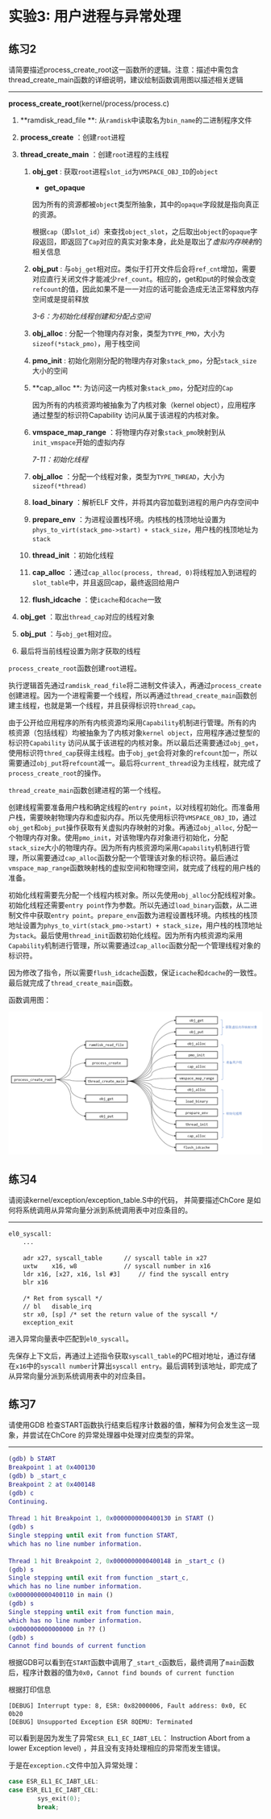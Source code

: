 # 实验3: 用户进程与异常处理

## 练习2

请简要描述process_create_root这一函数所的逻辑。注意：描述中需包含thread_create_main函数的详细说明，建议绘制函数调用图以描述相关逻辑

------

**process_create_root**(kernel/process/process.c)

1. **ramdisk_read_file **: 从`ramdisk`中读取名为`bin_name`的二进制程序文件

2. **process_create** ：创建`root`进程

3. **thread_create_main** ：创建`root`进程的主线程

   1. **obj_get** : 获取`root`进程`slot_id`为`VMSPACE_OBJ_ID`的`object`

      * **get_opaque**

      因为所有的资源都被`object`类型所抽象，其中的`opaque`字段就是指向真正的资源。

      根据`cap`（即`slot_id`）来查找`object_slot`，之后取出`object`的`opaque`字段返回，即返回了`Cap`对应的真实对象本身，此处是取出了*虚拟内存映射*的相关信息

   2. **obj_put** : 与`obj_get`相对应。类似于打开文件后会将`ref_cnt`增加，需要对应直行关闭文件才能减少`ref_count`。相应的，get和put的时候会改变`refcount`的值，因此如果不是一一对应的话可能会造成无法正常释放内存空间或是提前释放

      *3-6：为初始化线程创建和分配占空间*

   3. **obj_alloc** : 分配一个物理内存对象，类型为`TYPE_PMO`，大小为`sizeof(*stack_pmo)`，用于栈空间

   4. **pmo_init** : 初始化刚刚分配的物理内存对象`stack_pmo`，分配`stack_size`大小的空间

   5. **cap_alloc **: 为访问这一内核对象`stack_pmo`，分配对应的`Cap` 

      因为所有的内核资源均被抽象为了内核对象（kernel object），应用程序通过整型的标识符Capability 访问从属于该进程的内核对象。

   6. **vmspace_map_range** ：将物理内存对象`stack_pmo`映射到从`init_vmspace`开始的虚拟内存

      *7-11：初始化线程*

   7. **obj_alloc** ：分配一个线程对象，类型为`TYPE_THREAD`，大小为`sizeof(*thread)`

   8. **load_binary** ：解析ELF 文件，并将其内容加载到进程的用户内存空间中

   9. **prepare_env** ：为进程设置栈环境。内核栈的栈顶地址设置为`phys_to_virt(stack_pmo->start) + stack_size`，用户栈的栈顶地址为`stack`

   10. **thread_init** ：初始化线程

   11. **cap_alloc** ：通过`cap_alloc(process, thread, 0)`将线程加入到进程的`slot_table`中，并且返回cap，最终返回给用户

   12. **flush_idcache** ：使`icache`和`dcache`一致
   
4. **obj_get**  ：取出`thread_cap`对应的线程对象

5. **obj_put** ：与`obj_get`相对应。

6. 最后将当前线程设置为刚才获取的线程

`process_create_root`函数创建`root`进程。

执行逻辑首先通过`ramdisk_read_file`将二进制文件读入，再通过`process_create`创建进程。因为一个进程需要一个线程，所以再通过`thread_create_main`函数创建主线程，也就是第一个线程，并且获得标识符`thread_cap`。

由于公开给应用程序的所有内核资源均采用`Capability`机制进行管理。所有的内核资源（包括线程）均被抽象为了内核对象`kernel object`，应用程序通过整型的标识符`Capability` 访问从属于该进程的内核对象。所以最后还需要通过`obj_get`，使用标识符`thred_cap`获得主线程。由于`obj_get`会将对象的`refcount`加一，所以需要通过`obj_put`将`refcount`减一。最后将`current_thread`设为主线程，就完成了`process_create_root`的操作。

`thread_create_main`函数创建进程的第一个线程。

创建线程需要准备用户栈和确定线程的`entry point`，以对线程初始化。而准备用户栈，需要映射物理内存和虚拟内存。所以先使用标识符`VMSPACE_OBJ_ID`，通过`obj_get`和`obj_put`操作获取有关虚拟内存映射的对象。再通过`obj_alloc`, 分配一个物理内存对象。使用`pmo_init`，对该物理内存对象进行初始化，分配`stack_size`大小的物理内存。因为所有内核资源均采用`Capability`机制进行管理，所以需要通过`cap_alloc`函数分配一个管理该对象的标识符。最后通过` vmspace_map_range`函数映射栈的虚拟空间和物理空间，就完成了线程的用户栈的准备。

初始化线程需要先分配一个线程内核对象。所以先使用`obj_alloc`分配线程对象。初始化线程还需要`entry point`作为参数。所以先通过`load_binary`函数，从二进制文件中获取`entry point`。`prepare_env`函数为进程设置栈环境。内核栈的栈顶地址设置为`phys_to_virt(stack_pmo->start) + stack_size`，用户栈的栈顶地址为`stack`。最后使用`thread_init`函数初始化线程。因为所有内核资源均采用`Capability`机制进行管理，所以需要通过`cap_alloc`函数分配一个管理线程对象的标识符。

因为修改了指令，所以需要`flush_idcache`函数，保证`icache`和`dcache`的一致性。最后就完成了`thread_create_main`函数。

函数调用图：

![函数调用图](lab3-练习2-函数调用图.png)





## 练习4

请阅读kernel/exception/exception_table.S中的代码， 并简要描述ChCore 是如何将系统调用从异常向量分派到系统调用表中对应条目的。

-----

```assembly
el0_syscall:
	...

	adr	x27, syscall_table		// syscall table in x27
	uxtw	x16, w8				// syscall number in x16
	ldr	x16, [x27, x16, lsl #3]		// find the syscall entry
	blr	x16

	/* Ret from syscall */
	// bl	disable_irq
	str	x0, [sp] /* set the return value of the syscall */
	exception_exit
```

进入异常向量表中匹配到`el0_syscall`。

先保存上下文后，再通过上述指令获取`syscall_table`的PC相对地址，通过存储在`x16`中的`syscall number`计算出`syscall entry`。最后调转到该地址，即完成了从异常向量分派到系统调用表中的对应条目。



## 练习7

请使用GDB 检查START函数执行结束后程序计数器的值，解释为何会发生这一现象，并尝试在ChCore 的异常处理器中处理对应类型的异常。

------

```g
(gdb) b START
Breakpoint 1 at 0x400130
(gdb) b _start_c
Breakpoint 2 at 0x400148
(gdb) c
Continuing.

Thread 1 hit Breakpoint 1, 0x0000000000400130 in START ()
(gdb) s
Single stepping until exit from function START,
which has no line number information.

Thread 1 hit Breakpoint 2, 0x0000000000400148 in _start_c ()
(gdb) s
Single stepping until exit from function _start_c,
which has no line number information.
0x0000000000400110 in main ()
(gdb) s
Single stepping until exit from function main,
which has no line number information.
0x0000000000000000 in ?? ()
(gdb) s
Cannot find bounds of current function
```

根据GDB可以看到在`START`函数中调用了`_start_c`函数后，最终调用了`main`函数后，程序计数器的值为`0x0`，`Cannot find bounds of current function`

根据打印信息

```
[DEBUG] Interrupt type: 8, ESR: 0x82000006, Fault address: 0x0, EC 0b20
[DEBUG] Unsupported Exception ESR 8QEMU: Terminated
```

可以看到是因为发生了异常`ESR_EL1_EC_IABT_LEL`： Instruction Abort from a lower Exception level) ，并且没有支持处理相应的异常而发生错误。

于是在`exception.c`文件中加入异常处理：

```c
case ESR_EL1_EC_IABT_LEL:
case ESR_EL1_EC_IABT_CEL:
		sys_exit(0);
     	break;
```

